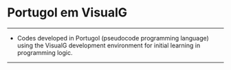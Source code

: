 # Portugol em VisualG
***
 * Codes developed in Portugol (pseudocode programming language) using the VisualG development environment for initial learning in programming logic.
***
